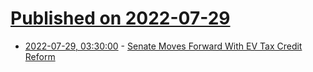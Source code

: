 # [Published on 2022-07-29](index.md)

* [2022-07-29, 03:30:00](https://tech.slashdot.org/story/22/07/28/2359223/senate-moves-forward-with-ev-tax-credit-reform?utm_source=rss1.0mainlinkanon&utm_medium=feed) - [Senate Moves Forward With EV Tax Credit Reform](https://tech.slashdot.org/story/22/07/28/2359223/senate-moves-forward-with-ev-tax-credit-reform?utm_source=rss1.0mainlinkanon&utm_medium=feed)
